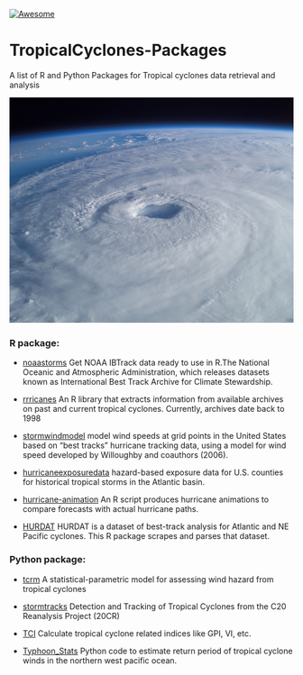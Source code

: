 [![Awesome](https://awesome.re/badge.svg)](https://awesome.re)

# TropicalCyclones-Packages
A list of R and Python Packages for Tropical cyclones data retrieval and analysis

<p align="center">
  <img width="800" height="400" src="img/tc.jpg">
</p>


### R package:

* [noaastorms](https://github.com/basilesimon/noaastorms)
Get NOAA IBTrack data ready to use in R.The National Oceanic and Atmospheric Administration, which releases datasets known as International Best Track Archive for Climate Stewardship.


* [rrricanes](https://github.com/ropensci/rrricanes)
An R library that extracts information from available archives on past and current tropical cyclones. Currently, archives date back to 1998


* [stormwindmodel](https://github.com/geanders/stormwindmodel)
model wind speeds at grid points in the United States based on “best tracks” hurricane tracking data, using a model for wind speed developed by Willoughby and coauthors (2006).


* [hurricaneexposuredata](https://github.com/geanders/hurricaneexposuredata)
hazard-based exposure data for U.S. counties for historical tropical storms in the Atlantic basin. 

* [hurricane-animation](https://github.com/savagedata/hurricane-animation)
An R script produces hurricane animations to compare forecasts with actual hurricane paths.

* [HURDAT](https://github.com/timtrice/HURDAT)
HURDAT is a dataset of best-track analysis for Atlantic and NE Pacific cyclones. This R package scrapes and parses that dataset.

### Python package:

* [tcrm](https://github.com/GeoscienceAustralia/tcrm)
A statistical-parametric model for assessing wind hazard from tropical cyclones


* [stormtracks](https://github.com/markmuetz/stormtracks)
Detection and Tracking of Tropical Cyclones from the C20 Reanalysis Project (20CR)


* [TCI](https://github.com/wy2136/TCI)
Calculate tropical cyclone related indices like GPI, VI, etc.


* [Typhoon_Stats](https://github.com/iamjorob/Typhoon_Stats)
Python code to estimate return period of tropical cyclone winds in the northern west pacific ocean.





